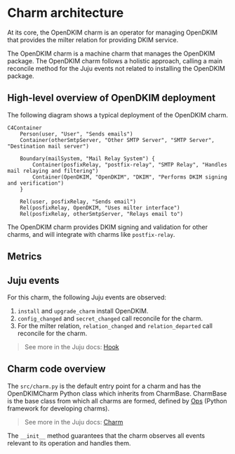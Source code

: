# Charm architecture

At its core, the OpenDKIM charm is an operator for managing OpenDKIM that provides the  milter relation for providing DKIM service.

The OpenDKIM charm is a machine charm that manages the OpenDKIM package. The OpenDKIM charm follows a holistic approach, calling
a main reconcile method for the Juju events not related to installing the OpenDKIM package.

## High-level overview of OpenDKIM deployment

The following diagram shows a typical deployment of the OpenDKIM charm.
<!-- 
    Provide a brief description of the deployment here. Is it a Kubernetes cloud, a VM, or both?
    What other charms are included in this deployment? 
-->

<!-- Include a Mermaid diagram of the charm deployment here. 
     Use one container per charm; the point of this high-level overview is to show
     a typical deployment and not provide a detailed breakdown of any of the charms.
     Provide a brief description of the relations (for instance, "provides connection",
     "caches storage", or "provides database"). More information on how to create mermaid diagrams
     can be found in https://canonical-platform-engineering.readthedocs-hosted.com/en/latest/engineering-practices/documentation/architecture-diagram-guidance/
-->

```mermaid
C4Container
    Person(user, "User", "Sends emails")
    Container(otherSmtpServer, "Other SMTP Server", "SMTP Server", "Destination mail server")

    Boundary(mailSystem, "Mail Relay System") {
        Container(posfixRelay, "postfix-relay", "SMTP Relay", "Handles mail relaying and filtering")
        Container(OpenDKIM, "OpenDKIM", "DKIM", "Performs DKIM signing and verification")
    }

    Rel(user, posfixRelay, "Sends email")
    Rel(posfixRelay, OpenDKIM, "Uses milter interface")
    Rel(posfixRelay, otherSmtpServer, "Relays email to")
```

The OpenDKIM charm provides DKIM signing and validation for other charms, and will integrate with charms like `postfix-relay`.

## Metrics

<!--
If the charm uses metrics, include a list under reference/metrics.md and link that document here.
If the charm uses containers, you may include text here like:

Inside the above mentioned containers, additional Pebble layers are defined in order to provide metrics.
See [metrics](link-to-metrics-document) for more information.
-->

## Juju events

For this charm, the following Juju events are observed:

1. `install` and `upgrade_charm` install OpenDKIM.
2. `config_changed` and `secret_changed` call reconcile for the charm.
3. For the milter relation, `relation_changed` and `relation_departed` call reconcile for the charm.
<!--
Numbered list of Juju events. Link to describe the event in more detail (either in Juju docs or in a specific charm's docs). When is the event fired? What does the event indicate/mean?
-->

> See more in the Juju docs: [Hook](https://documentation.ubuntu.com/juju/latest/user/reference/hook/)

## Charm code overview

The `src/charm.py` is the default entry point for a charm and has the OpenDKIMCharm Python class which inherits
from CharmBase. CharmBase is the base class from which all charms are formed, defined
by [Ops](https://ops.readthedocs.io/en/latest/index.html) (Python framework for developing charms).

> See more in the Juju docs: [Charm](https://documentation.ubuntu.com/juju/latest/user/reference/charm/)

The `__init__` method guarantees that the charm observes all events relevant to its operation and handles them.
